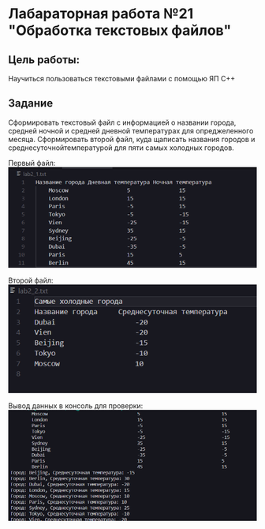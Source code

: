# Лабараторная работа №21 "Обработка текстовых файлов"

## Цель работы:
Научиться пользоваться текстовыми файлами с помощью ЯП C++

## Задание
Сформировать текстовый файл с информацией о названии города, 
средней ночной и средней дневной температурах для опреджеленного месяца. Сформировать второй файл, куда щаписать названия городов и среднесуточнойтемпературой для пяти самых холодных городов.

Первый файл: 
![Первый файл](image.png)

Второй файл:
![Второй файл](image-1.png)

Вывод данных в консоль для проверки:
![вывод данных в консоль для проверки](image-2.png)